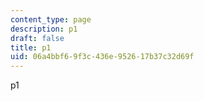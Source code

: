 ```yaml
---
content_type: page
description: p1
draft: false
title: p1
uid: 06a4bbf6-9f3c-436e-9526-17b37c32d69f
---
```

p1